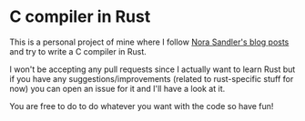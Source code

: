 # C compiler in Rust

This is a personal project of mine where I follow [Nora Sandler's blog posts](https://norasandler.com/2017/11/29/Write-a-Compiler.html) and try to write a C compiler in Rust.

I won't be accepting any pull requests since I actually want to learn Rust but if you have any suggestions/improvements (related to rust-specific stuff for now) you can open an issue for it and I'll have a look at it.

You are free to do to do whatever you want with the code so have fun!
